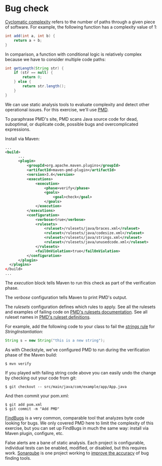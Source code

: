 # Bug check

[Cyclomatic complexity](http://en.wikipedia.org/wiki/Cyclomatic_complexity) refers to the number of paths through a given piece of software. For example, the following function has a complexity value of 1:

```java
int add(int a, int b) {
    return a + b;
}
```

In comparison, a function with conditional logic is relatively complex because we have to consider multiple code paths:

```java
int getLength(String str) {
    if (str == null) {
        return 0;
    } else {
        return str.length();
    }
}
```

We can use static analysis tools to evaluate complexity and detect other operational issues. For this exercise, we'll use [PMD](http://pmd.sourceforge.net/pmd-5.2.3/).

To paraphrase PMD's site, PMD scans Java source code for dead, suboptimal, or duplicate code, possible bugs and overcomplicated expressions.

Install via Maven:

```xml
...
<build>
      ...
      <plugin>
          <groupId>org.apache.maven.plugins</groupId>
          <artifactId>maven-pmd-plugin</artifactId>
          <version>3.4</version>
          <executions>
              <execution>
                  <phase>verify</phase>
                  <goals>
                      <goal>check</goal>
                  </goals>
              </execution>
          </executions>
          <configuration>
              <verbose>true</verbose>
              <rulesets>
                  <ruleset>/rulesets/java/braces.xml</ruleset>
                  <ruleset>/rulesets/java/codesize.xml</ruleset>
                  <ruleset>/rulesets/java/strings.xml</ruleset>
                  <ruleset>/rulesets/java/unusedcode.xml</ruleset>
              </rulesets>
              <failOnViolation>true</failOnViolation>
          </configuration>
      </plugin>
  </plugins>
</build>
...
```

The _execution_ block tells Maven to run this check as part of the verification phase.

The _verbose_ configuration tells Maven to print PMD's output.

The _rulesets_ configuration defines which rules to apply. See all the rulesets and examples of failing code on [PMD's rulesets documentation](http://pmd.sourceforge.net/pmd-5.2.3/pmd-java/rules/index.html). See all ruleset names in [PMD's ruleset definitions](https://github.com/pmd/pmd/tree/master/pmd-java/src/main/resources/rulesets/java).

For example, add the following code to your class to fail the [_strings_ rule](http://pmd.sourceforge.net/pmd-5.2.3/pmd-java/rules/java/strings.html) for _StringInstantiation_:

```java
String s = new String("this is a new string");
```

As with Checkstyle, we've configured PMD to run during the verification phase of the Maven build:

```nohighlight
$ mvn verify
```

If you played with failing string code above you can easily undo the change by checking out your code from git:

```nohighlight
$ git checkout -- src/main/java/com/example/app/App.java
```

And then commit your pom.xml:

```nohighlight
$ git add pom.xml
$ git commit -m "Add PMD"
```

[FindBugs](http://findbugs.sourceforge.net/index.html) is a very common, comparable tool that analyzes byte code looking for bugs. We only covered PMD here to limit the complexity of this exercise, but you can set up FindBugs in much the same way: install via Maven plugin, configure, etc.

False alerts are a bane of static analysis. Each project is configurable, individual tests can be enabled, modified, or disabled, but this requires work. [Sonarqube](http://www.sonarqube.org/) is one project working to [improve the accuracy](http://www.sonarqube.org/already-158-checkstyle-and-pmd-rules-deprecated-by-sonarqube-java-rules/) of bug finding tools.
